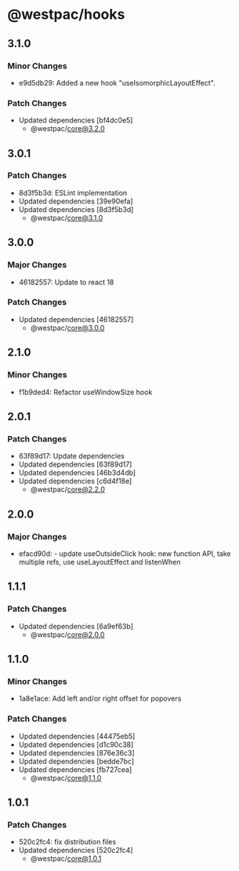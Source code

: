 # @westpac/hooks

## 3.1.0

### Minor Changes

- e9d5db29: Added a new hook "useIsomorphicLayoutEffect".

### Patch Changes

- Updated dependencies [bf4dc0e5]
  - @westpac/core@3.2.0

## 3.0.1

### Patch Changes

- 8d3f5b3d: ESLint implementation
- Updated dependencies [39e90efa]
- Updated dependencies [8d3f5b3d]
  - @westpac/core@3.1.0

## 3.0.0

### Major Changes

- 46182557: Update to react 18

### Patch Changes

- Updated dependencies [46182557]
  - @westpac/core@3.0.0

## 2.1.0

### Minor Changes

- f1b9ded4: Refactor useWindowSize hook

## 2.0.1

### Patch Changes

- 63f89d17: Update dependencies
- Updated dependencies [63f89d17]
- Updated dependencies [46b3d4db]
- Updated dependencies [c6d4f18e]
  - @westpac/core@2.2.0

## 2.0.0

### Major Changes

- efacd90d: - update useOutsideClick hook: new function API, take multiple refs, use useLayoutEffect and listenWhen

## 1.1.1

### Patch Changes

- Updated dependencies [6a9ef63b]
  - @westpac/core@2.0.0

## 1.1.0

### Minor Changes

- 1a8e1ace: Add left and/or right offset for popovers

### Patch Changes

- Updated dependencies [44475eb5]
- Updated dependencies [d1c90c38]
- Updated dependencies [876e36c3]
- Updated dependencies [bedde7bc]
- Updated dependencies [fb727cea]
  - @westpac/core@1.1.0

## 1.0.1

### Patch Changes

- 520c2fc4: fix distribution files
- Updated dependencies [520c2fc4]
  - @westpac/core@1.0.1
